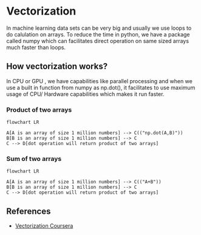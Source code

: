 # Vectorization
In machine learning data sets can be very big and usually we use loops to do calulation on arrays.
To reduce the time in python, we have a package called numpy which can facilitates direct operation on same sized arrays much faster than loops.


## How vectorization works?
In CPU or GPU , we have capabilities like parallel processing and when we use a built in function from numpy as np.dot(), it facilitates to use maximum usage of CPU/ Hardware capabilities which makes it run faster.

### Product of two arrays

```mermaid
flowchart LR

A[A is an array of size 1 million numbers] --> C(("np.dot(A,B)"))
B[B is an array of size 1 million numbers] --> C
C --> D[dot operation will return product of two arrays]
```

### Sum of two arrays

```mermaid
flowchart LR

A[A is an array of size 1 million numbers] --> C(("A+B"))
B[B is an array of size 1 million numbers] --> C
C --> D[dot operation will return product of two arrays]
```

## References  
- [Vectorization Coursera](https://www.coursera.org/learn/neural-networks-deep-learning/home/week/2)
